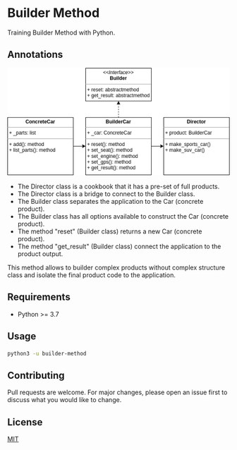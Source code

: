 # Builder Method

Training Builder Method with Python.

## Annotations

![alt UML Builder Method](https://github.com/hedibertosilva/design-patterns-python/blob/main/builder-method/contents/draw.png?raw=true)

- The Director class is a cookbook that it has a pre-set of full products.
- The Director class is a bridge to connect to the Builder class.
- The Builder class separates the application to the Car (concrete product).
- The Builder class has all options available to construct the Car (concrete product).
- The method "reset" (Builder class) returns a new Car (concrete product).
- The method "get_result" (Builder class) connect the application to the product output.

This method allows to builder complex products without complex structure class and isolate the final product code to the application.

## Requirements

- Python >= 3.7

## Usage

```sh
python3 -u builder-method
```

## Contributing
Pull requests are welcome. For major changes, please open an issue first to discuss what you would like to change.

## License
[MIT](https://choosealicense.com/licenses/mit/)